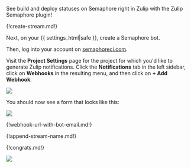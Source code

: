 See build and deploy statuses on Semaphore right in Zulip with the
Zulip Semaphore plugin!

{!create-stream.md!}

Next, on your {{ settings_html|safe }}, create a Semaphore bot.

Then, log into your account on
[semaphoreci.com](http://semaphoreci.com).

Visit the **Project Settings** page for the project for which
you'd like to generate Zulip notifications. Click the
**Notifications** tab in the left sidebar, click on **Webhooks**
in the resulting menu, and then click on **+ Add Webhook**.

![](/static/images/integrations/semaphore/001.png)

You should now see a form that looks like this:

![](/static/images/integrations/semaphore/002.png)

{!webhook-url-with-bot-email.md!}

{!append-stream-name.md!}

{!congrats.md!}

![](/static/images/integrations/semaphore/003.png)
